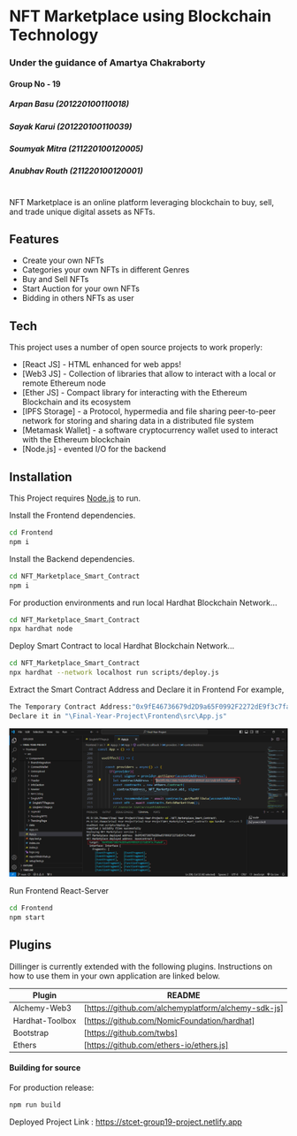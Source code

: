 # NFT Marketplace using Blockchain Technology
### Under the guidance of Amartya Chakraborty

#### Group No - 19
##### Arpan Basu (201220100110018)
##### Sayak Karui (201220100110039)
##### Soumyak Mitra (211220100120005)
##### Anubhav Routh (211220100120001)

#

NFT Marketplace is an online platform leveraging blockchain to buy, sell, and trade unique digital assets as NFTs.



## Features

- Create your own NFTs
- Categories your own NFTs in different Genres
- Buy and Sell NFTs
- Start Auction for your own NFTs
- Bidding in others NFTs as user




## Tech

This project uses a number of open source projects to work properly:

- [React JS] - HTML enhanced for web apps!
- [Web3 JS] - Collection of libraries that allow to interact with a local or remote Ethereum node
- [Ether JS] - Compact library for interacting with the Ethereum Blockchain and its ecosystem
- [IPFS Storage] - a Protocol, hypermedia and file sharing peer-to-peer network for storing and sharing data in a distributed file system
- [Metamask Wallet] - a software cryptocurrency wallet used to interact with the Ethereum blockchain
- [Node.js] - evented I/O for the backend


## Installation

This Project requires [Node.js](https://nodejs.org/) to run.

Install the Frontend dependencies.

```sh
cd Frontend
npm i
```

Install the Backend dependencies.

```sh
cd NFT_Marketplace_Smart_Contract
npm i
```

For production environments and run local Hardhat Blockchain Network...

```sh
cd NFT_Marketplace_Smart_Contract
npx hardhat node
```

Deploy Smart Contract to local Hardhat Blockchain Network...

```sh
cd NFT_Marketplace_Smart_Contract
npx hardhat --network localhost run scripts/deploy.js
```

Extract the Smart Contract Address and Declare it in Frontend
 For example, 
 ```sh
The Temporary Contract Address:"0x9fE46736679d2D9a65F0992F2272dE9f3c7fa6e0"
 Declare it in "\Final-Year-Project\Frontend\src\App.js"
 ```
 
![Contract Address](https://github.com/arpanbasu1412/final-year-project/blob/main/Documentations/Contract_address.PNG)

 Run Frontend React-Server
 
 ```sh
 cd Frontend
npm start
 ```

## Plugins

Dillinger is currently extended with the following plugins.
Instructions on how to use them in your own application are linked below.

| Plugin | README |
| ------ | ------ |
| Alchemy-Web3 | [https://github.com/alchemyplatform/alchemy-sdk-js]|
| Hardhat-Toolbox | [https://github.com/NomicFoundation/hardhat] |
| Bootstrap | [https://github.com/twbs] |
| Ethers | [https://github.com/ethers-io/ethers.js] |




#### Building for source

For production release:

```sh
npm run build
```
Deployed Project Link : https://stcet-group19-project.netlify.app
